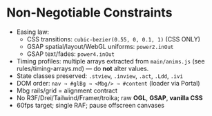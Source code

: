 # Non-Negotiable Constraints

- Easing law:
    - CSS transitions: `cubic-bezier(0.55, 0, 0.1, 1)` (CSS ONLY)
    - GSAP spatial/layout/WebGL uniforms: `power2.inOut`
    - GSAP text/fades: `power4.inOut`
- Timing profiles: multiple arrays extracted from `main/anims.js` (see rules/timing-arrays.md) — do **not** alter values.
- State classes preserved: `.stview`, `.inview`, `.act`, `.Ldd`, `.ivi`
- DOM order: `nav → #glBg → <Mbg/> → #content` (loader via Portal)
- Mbg rails/grid = alignment contract
- No R3F/Drei/Tailwind/Framer/troika; raw **OGL**, **GSAP**, **vanilla CSS**
- 60fps target; single RAF; pause offscreen canvases